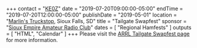 +++
contact = "[KE0Z](wgravning@yahoo.com)"
date = "2019-07-20T09:00:00-05:00"
endTime =  "2019-07-20T12:00:00-05:00"
publishDate = "2019-05-01"
location = "[Marlin's Truckstop](https://www.google.com/maps/@43.461356,-96.794278,16z?hl=en-US), Sioux Falls, SD"
title = "Tailgate Swapfest"
sponsor = "[Sioux Empire Amateur Radio Club](http://www.w0zwy.org/)"
dates = [ "Regional Hamfests" ]
outputs = [ "HTML", "Calendar" ]
+++
Please visit the [ARRL Tailgate Swapfest page](http://www.arrl.org/hamfests/tailgate-swapfest-5) for more information.
